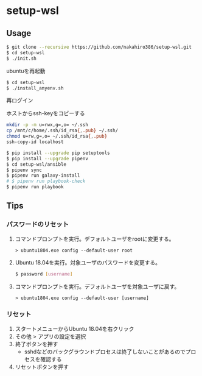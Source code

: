 # setup-wsl

## Usage

```sh
$ git clone --recursive https://github.com/nakahiro386/setup-wsl.git
$ cd setup-wsl
$ ./init.sh
```

ubuntuを再起動

```sh
$ cd setup-wsl
$ ./install_anyenv.sh
```

再ログイン

ホストからssh-keyをコピーする

```sh
mkdir -p -m u=rwx,g=,o= ~/.ssh
cp /mnt/c/home/.ssh/id_rsa{,.pub} ~/.ssh/
chmod u=rw,g=,o= ~/.ssh/id_rsa{,.pub}
ssh-copy-id localhost
```

```sh
$ pip install --upgrade pip setuptools
$ pip install --upgrade pipenv
$ cd setup-wsl/ansible
$ pipenv sync
$ pipenv run galaxy-install
# $ pipenv run playbook-check
$ pipenv run playbook
```

## Tips

### パスワードのリセット

1. コマンドプロンプトを実行。デフォルトユーザをrootに変更する。
    ```dosbatch
    > ubuntu1804.exe config --default-user root
    ```
1. Ubuntu 18.04を実行。対象ユーザのパスワードを変更する。
    ```sh
    $ password [username]
    ```
1. コマンドプロンプトを実行。デフォルトユーザを対象ユーザに戻す。
    ```dosbatch
    > ubuntu1804.exe config --default-user [username]
    ```

### リセット

1. スタートメニューからUbuntu 18.04を右クリック
1. その他 > アプリの設定を選択
1. 終了ボタンを押す
    * sshdなどのバックグラウンドプロセスは終了しないことがあるのでプロセスを確認する
1. リセットボタンを押す

